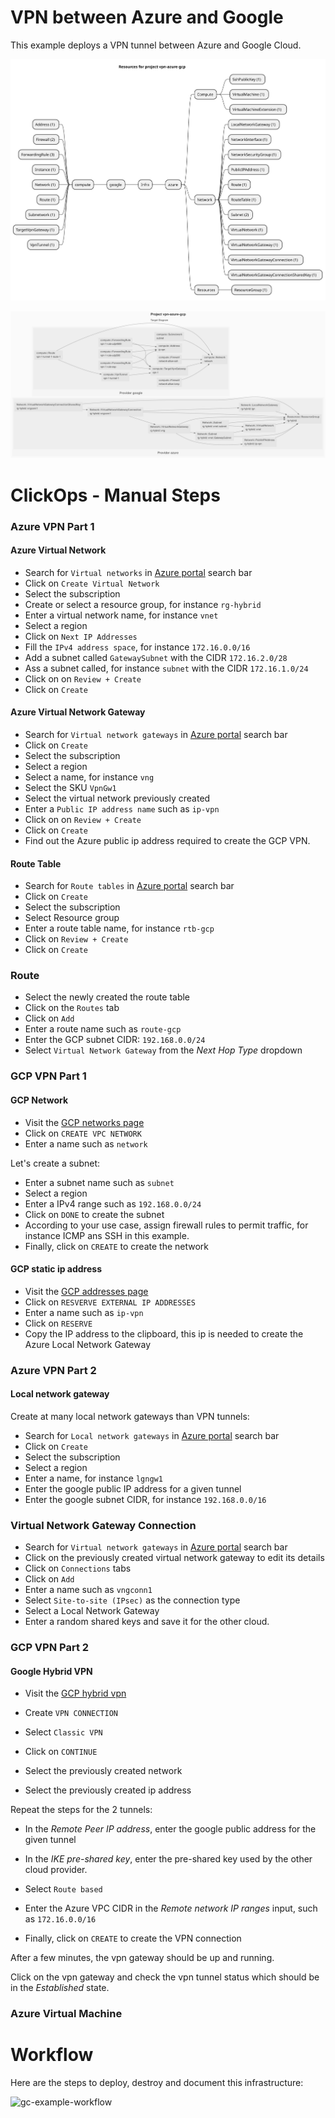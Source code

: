 # VPN between Azure and Google

This example deploys a VPN tunnel between Azure and Google Cloud.

![resources-mindmap](./artifacts/resources-mindmap.svg)

![diagram-target.svg](./artifacts/diagram-target.svg)

# ClickOps - Manual Steps

### Azure VPN Part 1

#### Azure Virtual Network

- Search for `Virtual networks` in [Azure portal](https://portal.azure.com) search bar
- Click on `Create Virtual Network`
- Select the subscription
- Create or select a resource group, for instance `rg-hybrid`
- Enter a virtual network name, for instance `vnet`
- Select a region
- Click on `Next IP Addresses`
- Fill the `IPv4 address space`, for instance `172.16.0.0/16`
- Add a subnet called `GatewaySubnet` with the CIDR `172.16.2.0/28`
- Ass a subnet called, for instance `subnet` with the CIDR `172.16.1.0/24`
- Click on on `Review + Create`
- Click on `Create`

#### Azure Virtual Network Gateway

- Search for `Virtual network gateways` in [Azure portal](https://portal.azure.com) search bar
- Click on `Create`
- Select the subscription
- Select a region
- Select a name, for instance `vng`
- Select the SKU `VpnGw1`
- Select the virtual network previously created
- Enter a `Public IP address name` such as `ip-vpn`
- Click on on `Review + Create`
- Click on `Create`
- Find out the Azure public ip address required to create the GCP VPN.

#### Route Table

- Search for `Route tables` in [Azure portal](https://portal.azure.com) search bar
- Click on `Create`
- Select the subscription
- Select Resource group
- Enter a route table name, for instance `rtb-gcp`
- Click on `Review + Create`
- Click on `Create`

### Route

- Select the newly created the route table
- Click on the `Routes` tab
- Click on `Add`
- Enter a route name such as `route-gcp`
- Enter the GCP subnet CIDR: `192.168.0.0/24`
- Select `Virtual Network Gateway` from the _Next Hop Type_ dropdown

### GCP VPN Part 1

#### GCP Network

- Visit the [GCP networks page](https://console.cloud.google.com/networking/networks/list)
- Click on `CREATE VPC NETWORK`
- Enter a name such as `network`

Let's create a subnet:

- Enter a subnet name such as `subnet`
- Select a region
- Enter a IPv4 range such as `192.168.0.0/24`
- Click on `DONE` to create the subnet
- According to your use case, assign firewall rules to permit traffic, for instance ICMP ans SSH in this example.
- Finally, click on `CREATE` to create the network

#### GCP static ip address

- Visit the [GCP addresses page](https://console.cloud.google.com/networking/addresses/list)
- Click on `RESVERVE EXTERNAL IP ADDRESSES`
- Enter a name such as `ip-vpn`
- Click on `RESERVE`
- Copy the IP address to the clipboard, this ip is needed to create the Azure Local Network Gateway

### Azure VPN Part 2

#### Local network gateway

Create at many local network gateways than VPN tunnels:

- Search for `Local network gateways` in [Azure portal](https://portal.azure.com) search bar
- Click on `Create`
- Select the subscription
- Select a region
- Enter a name, for instance `lgngw1`
- Enter the google public IP address for a given tunnel
- Enter the google subnet CIDR, for instance `192.168.0.0/16`

### Virtual Network Gateway Connection

- Search for `Virtual network gateways` in [Azure portal](https://portal.azure.com) search bar
- Click on the previously created virtual network gateway to edit its details
- Click on `Connections` tabs
- Click on `Add`
- Enter a name such as `vngconn1`
- Select `Site-to-site (IPsec)` as the connection type
- Select a Local Network Gateway
- Enter a random shared keys and save it for the other cloud.

### GCP VPN Part 2

#### Google Hybrid VPN

- Visit the [GCP hybrid vpn](https://console.cloud.google.com/hybrid/vpn/list?tab=tunnels)
- Create `VPN CONNECTION`
- Select `Classic VPN`
- Click on `CONTINUE`

- Select the previously created network
- Select the previously created ip address

Repeat the steps for the 2 tunnels:

- In the _Remote Peer IP address_, enter the google public address for the given tunnel
- In the _IKE pre-shared key_, enter the pre-shared key used by the other cloud provider.
- Select `Route based`
- Enter the Azure VPC CIDR in the _Remote network IP ranges_ input, such as `172.16.0.0/16`

- Finally, click on `CREATE` to create the VPN connection

After a few minutes, the vpn gateway should be up and running.

Click on the vpn gateway and check the vpn tunnel status which should be in the _Established_ state.

### Azure Virtual Machine

# Workflow

Here are the steps to deploy, destroy and document this infrastructure:

![gc-example-workflow](https://raw.githubusercontent.com/grucloud/grucloud/main/docusaurus/plantuml/gc-example-workflow.svg)
